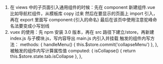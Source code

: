1.  在 views 中的子页面引入通用组件的时候：先在 component 新建组件.vue
    比如导航栏组件，从模板库 copy 过来
    然后在要显示的页面上 import 引入，再在 export 里面写 component:{引入的命名}
    最后在该页中使用<module-name><module-name/>注意驼峰命名法要变成小写划线
2.  vuex 的使用：先 npm 安装 3.0 版本，再在 src 路径下建立/store，再新建 index.js 与子模块.js，写内容导出 main.js 内引入并挂载
    触发的组件内写方法：
    methods: {
    handleMenu() {
    this.$store.commit('collapseMenu')
    },
    },
    被触发的组件内写计算属性值
    computed: {
    isCollapse() {
    return this.$store.state.tab.isCollapse
    },
    },

